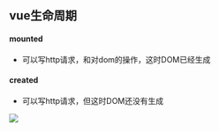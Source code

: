 ## vue生命周期

#### mounted

* 可以写http请求，和对dom的操作，这时DOM已经生成

#### created

* 可以写http请求，但这时DOM还没有生成

![](E:\总结知识\Imgs\vue生命周期.png)